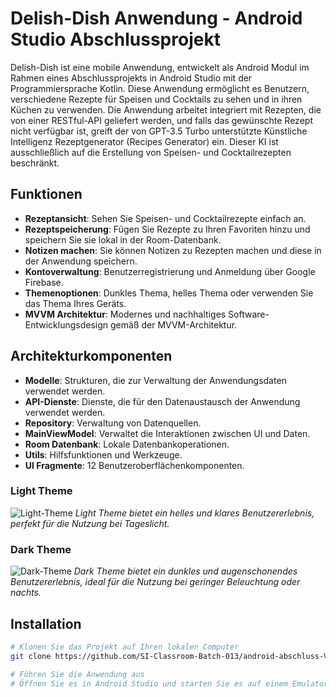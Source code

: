 # Delish-Dish Anwendung - Android Studio Abschlussprojekt

Delish-Dish ist eine mobile Anwendung, entwickelt als Android Modul im Rahmen eines Abschlussprojekts in Android Studio mit der Programmiersprache Kotlin. Diese Anwendung ermöglicht es Benutzern, verschiedene Rezepte für Speisen und Cocktails zu sehen und in ihren Küchen zu verwenden. Die Anwendung arbeitet integriert mit Rezepten, die von einer RESTful-API geliefert werden, und falls das gewünschte Rezept nicht verfügbar ist, greift der von GPT-3.5 Turbo unterstützte Künstliche Intelligenz Rezeptgenerator (Recipes Generator) ein. Dieser KI ist ausschließlich auf die Erstellung von Speisen- und Cocktailrezepten beschränkt.

## Funktionen
- **Rezeptansicht**: Sehen Sie Speisen- und Cocktailrezepte einfach an.
- **Rezeptspeicherung**: Fügen Sie Rezepte zu Ihren Favoriten hinzu und speichern Sie sie lokal in der Room-Datenbank.
- **Notizen machen**: Sie können Notizen zu Rezepten machen und diese in der Anwendung speichern.
- **Kontoverwaltung**: Benutzerregistrierung und Anmeldung über Google Firebase.
- **Themenoptionen**: Dunkles Thema, helles Thema oder verwenden Sie das Thema Ihres Geräts.
- **MVVM Architektur**: Modernes und nachhaltiges Software-Entwicklungsdesign gemäß der MVVM-Architektur.

## Architekturkomponenten
- **Modelle**: Strukturen, die zur Verwaltung der Anwendungsdaten verwendet werden.
- **API-Dienste**: Dienste, die für den Datenaustausch der Anwendung verwendet werden.
- **Repository**: Verwaltung von Datenquellen.
- **MainViewModel**: Verwaltet die Interaktionen zwischen UI und Daten.
- **Room Datenbank**: Lokale Datenbankoperationen.
- **Utils**: Hilfsfunktionen und Werkzeuge.
- **UI Fragmente**: 12 Benutzeroberflächenkomponenten.



### Light Theme
![Light-Theme](https://github.com/SI-Classroom-Batch-013/android-abschluss-VolkanSyntax/assets/148045998/0a089784-84b7-4adb-9616-0c54d6ed151a)
*Light Theme bietet ein helles und klares Benutzererlebnis, perfekt für die Nutzung bei Tageslicht.*

### Dark Theme
![Dark-Theme](https://github.com/SI-Classroom-Batch-013/android-abschluss-VolkanSyntax/assets/148045998/f4903da1-62e3-4fd0-87b8-02861d4ecd20)
*Dark Theme bietet ein dunkles und augenschonendes Benutzererlebnis, ideal für die Nutzung bei geringer Beleuchtung oder nachts.*

## Installation
```bash
# Klonen Sie das Projekt auf Ihren lokalen Computer
git clone https://github.com/SI-Classroom-Batch-013/android-abschluss-VolkanSyntax.git

# Führen Sie die Anwendung aus
# Öffnen Sie es in Android Studio und starten Sie es auf einem Emulator oder laden Sie es auf ein echtes Gerät.


